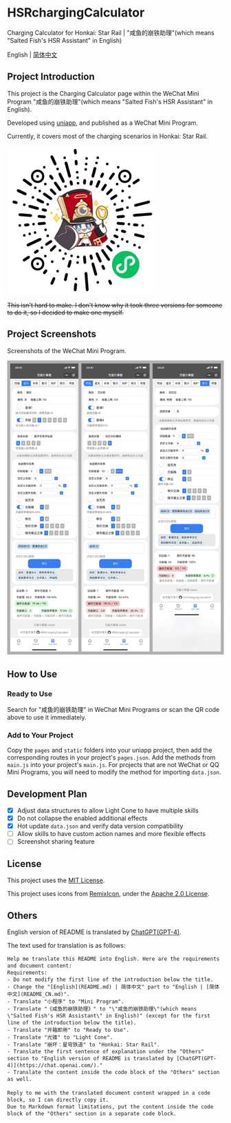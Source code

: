 # HSRchargingCalculator

Charging Calculator for Honkai: Star Rail | "咸鱼的崩铁助理"(which means "Salted Fish's HSR Assistant" in English)

English | [简体中文](README_CN.md)

## Project Introduction

This project is the Charging Calculator page within the WeChat Mini Program "咸鱼的崩铁助理"(which means "Salted Fish's HSR Assistant" in English).

Developed using [uniapp](https://uniapp.dcloud.net.cn/), and published as a WeChat Mini Program.

Currently, it covers most of the charging scenarios in Honkai: Star Rail.

![miniprogram-qrcode](img/miniprogram-qrcode.jpg)

~~This isn't hard to make. I don't know why it took three versions for someone to do it, so I decided to make one myself.~~

## Project Screenshots

Screenshots of the WeChat Mini Program.

![preview](/img/preview.jpg)

## How to Use

### Ready to Use

Search for "咸鱼的崩铁助理" in WeChat Mini Programs or scan the QR code above to use it immediately.

### Add to Your Project

Copy the `pages` and `static` folders into your uniapp project, then add the corresponding routes in your project's `pages.json`.
Add the methods from `main.js` into your project's `main.js`.
For projects that are not WeChat or QQ Mini Programs, you will need to modify the method for importing `data.json`.

## Development Plan

- [x] Adjust data structures to allow Light Cone to have multiple skills
- [x] Do not collapse the enabled additional effects
- [x] Hot update `data.json` and verify data version compatibility
- [ ] Allow skills to have custom action names and more flexible effects
- [ ] Screenshot sharing feature

## License

This project uses the [MIT License](LICENSE).

This project uses icons from [RemixIcon](https://github.com/Remix-Design/RemixIcon/), under the [Apache 2.0 License](https://github.com/Remix-Design/RemixIcon/blob/master/License).

## Others

English version of README is translated by [ChatGPT(GPT-4)](https://chat.openai.com/).

The text used for translation is as follows:

```
Help me translate this README into English. Here are the requirements and document content:
Requirements:
- Do not modify the first line of the introduction below the title.
- Change the "[English](README.md) | 简体中文" part to "English | [简体中文](README_CN.md)".
- Translate "小程序" to "Mini Program".
- Translate "《咸鱼的崩铁助理》" to "\"咸鱼的崩铁助理\"(which means \"Salted Fish's HSR Assistant\" in English)" (except for the first line of the introduction below the title).
- Translate "开箱即用" to "Ready to Use".
- Translate "光锥" to "Light Cone".
- Translate "崩坏：星穹铁道" to "Honkai: Star Rail".
- Translate the first sentence of explanation under the "Others" section to "English version of README is translated by [ChatGPT(GPT-4)](https://chat.openai.com/)."
- Translate the content inside the code block of the "Others" section as well.

Reply to me with the translated document content wrapped in a code block, so I can directly copy it.
Due to Markdown format limitations, put the content inside the code block of the "Others" section in a separate code block.
```